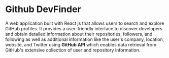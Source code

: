 # Github DevFinder

A web application built with React js that allows users to search and explore GitHub profiles. It provides a user-friendly interface to discover developers and obtain detailed information about their repositories, followers, and following as well as additional information like the user's company, location, website, and Twitter using **GitHub API** which enables data retrieval from GitHub's extensive collection of user and repository information.
